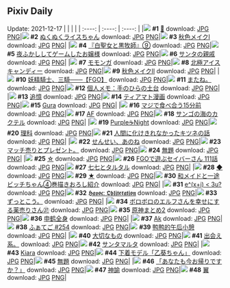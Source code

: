 ## Pixiv Daily
Update: 2021-12-17
|      |      |      |
| :----: | :----: | :----: |
|![](https://pixiv.microyu.workers.dev/c/240x480/img-master/img/2021/12/15/00/00/06/94782326_p0_master1200.jpg) **#1** [🖤](https://www.pixiv.net/artworks/94782326) download: [JPG](https://pixiv.microyu.workers.dev/img-original/img/2021/12/15/00/00/06/94782326_p0.jpg) [PNG](https://pixiv.microyu.workers.dev/img-original/img/2021/12/15/00/00/06/94782326_p0.png)|![](https://pixiv.microyu.workers.dev/c/240x480/img-master/img/2021/12/15/00/00/11/94782357_p0_master1200.jpg) **#2** [ぬくぬくライスちゃん](https://www.pixiv.net/artworks/94782357) download: [JPG](https://pixiv.microyu.workers.dev/img-original/img/2021/12/15/00/00/11/94782357_p0.jpg) [PNG](https://pixiv.microyu.workers.dev/img-original/img/2021/12/15/00/00/11/94782357_p0.png)|![](https://pixiv.microyu.workers.dev/c/240x480/img-master/img/2021/12/15/21/01/46/94796748_p0_master1200.jpg) **#3** [秋色メイクⅠ](https://www.pixiv.net/artworks/94796748) download: [JPG](https://pixiv.microyu.workers.dev/img-original/img/2021/12/15/21/01/46/94796748_p0.jpg) [PNG](https://pixiv.microyu.workers.dev/img-original/img/2021/12/15/21/01/46/94796748_p0.png)|
|![](https://pixiv.microyu.workers.dev/c/240x480/img-master/img/2021/12/16/01/12/04/94802884_p0_master1200.jpg) **#4** [『白聖女と黒牧師』⑨](https://www.pixiv.net/artworks/94802884) download: [JPG](https://pixiv.microyu.workers.dev/img-original/img/2021/12/16/01/12/04/94802884_p0.jpg) [PNG](https://pixiv.microyu.workers.dev/img-original/img/2021/12/16/01/12/04/94802884_p0.png)|![](https://pixiv.microyu.workers.dev/c/240x480/img-master/img/2021/12/15/18/00/00/94793353_p0_master1200.jpg) **#5** [夜ふかししてゲームしたお嬢様](https://www.pixiv.net/artworks/94793353) download: [JPG](https://pixiv.microyu.workers.dev/img-original/img/2021/12/15/18/00/00/94793353_p0.jpg) [PNG](https://pixiv.microyu.workers.dev/img-original/img/2021/12/15/18/00/00/94793353_p0.png)|![](https://pixiv.microyu.workers.dev/c/240x480/img-master/img/2021/12/15/07/30/02/94787228_p0_master1200.jpg) **#6** [サンタの親戚](https://www.pixiv.net/artworks/94787228) download: [JPG](https://pixiv.microyu.workers.dev/img-original/img/2021/12/15/07/30/02/94787228_p0.jpg) [PNG](https://pixiv.microyu.workers.dev/img-original/img/2021/12/15/07/30/02/94787228_p0.png)|
|![](https://pixiv.microyu.workers.dev/c/240x480/img-master/img/2021/12/15/00/02/35/94782511_p0_master1200.jpg) **#7** [モモンガ](https://www.pixiv.net/artworks/94782511) download: [JPG](https://pixiv.microyu.workers.dev/img-original/img/2021/12/15/00/02/35/94782511_p0.jpg) [PNG](https://pixiv.microyu.workers.dev/img-original/img/2021/12/15/00/02/35/94782511_p0.png)|![](https://pixiv.microyu.workers.dev/c/240x480/img-master/img/2021/12/15/20/30/00/94796009_p0_master1200.jpg) **#8** [北極アイスキャンディー](https://www.pixiv.net/artworks/94796009) download: [JPG](https://pixiv.microyu.workers.dev/img-original/img/2021/12/15/20/30/00/94796009_p0.jpg) [PNG](https://pixiv.microyu.workers.dev/img-original/img/2021/12/15/20/30/00/94796009_p0.png)|![](https://pixiv.microyu.workers.dev/c/240x480/img-master/img/2021/12/16/00/00/04/94800926_p0_master1200.jpg) **#9** [秋色メイクⅡ](https://www.pixiv.net/artworks/94800926) download: [JPG](https://pixiv.microyu.workers.dev/img-original/img/2021/12/16/00/00/04/94800926_p0.jpg) [PNG](https://pixiv.microyu.workers.dev/img-original/img/2021/12/16/00/00/04/94800926_p0.png)|
|![](https://pixiv.microyu.workers.dev/c/240x480/img-master/img/2021/12/16/00/17/38/94801702_p0_master1200.jpg) **#10** [妖精騎士、三騎───【FGO】](https://www.pixiv.net/artworks/94801702) download: [JPG](https://pixiv.microyu.workers.dev/img-original/img/2021/12/16/00/17/38/94801702_p0.jpg) [PNG](https://pixiv.microyu.workers.dev/img-original/img/2021/12/16/00/17/38/94801702_p0.png)|![](https://pixiv.microyu.workers.dev/c/240x480/img-master/img/2021/12/15/00/00/05/94782320_p0_master1200.jpg) **#11** [またね。](https://www.pixiv.net/artworks/94782320) download: [JPG](https://pixiv.microyu.workers.dev/img-original/img/2021/12/15/00/00/05/94782320_p0.jpg) [PNG](https://pixiv.microyu.workers.dev/img-original/img/2021/12/15/00/00/05/94782320_p0.png)|![](https://pixiv.microyu.workers.dev/c/240x480/img-master/img/2021/12/16/09/00/01/94806660_p0_master1200.jpg) **#12** [個人メモ：手のひらの土台](https://www.pixiv.net/artworks/94806660) download: [JPG](https://pixiv.microyu.workers.dev/img-original/img/2021/12/16/09/00/01/94806660_p0.jpg) [PNG](https://pixiv.microyu.workers.dev/img-original/img/2021/12/16/09/00/01/94806660_p0.png)|
|![](https://pixiv.microyu.workers.dev/c/240x480/img-master/img/2021/12/15/17/15/58/94792739_p0_master1200.jpg) **#13** [追憶](https://www.pixiv.net/artworks/94792739) download: [JPG](https://pixiv.microyu.workers.dev/img-original/img/2021/12/15/17/15/58/94792739_p0.jpg) [PNG](https://pixiv.microyu.workers.dev/img-original/img/2021/12/15/17/15/58/94792739_p0.png)|![](https://pixiv.microyu.workers.dev/c/240x480/img-master/img/2021/12/15/14/45/41/94791024_p0_master1200.jpg) **#14** [ティアマト漫画](https://www.pixiv.net/artworks/94791024) download: [JPG](https://pixiv.microyu.workers.dev/img-original/img/2021/12/15/14/45/41/94791024_p0.jpg) [PNG](https://pixiv.microyu.workers.dev/img-original/img/2021/12/15/14/45/41/94791024_p0.png)|![](https://pixiv.microyu.workers.dev/c/240x480/img-master/img/2021/12/15/01/05/16/94783901_p0_master1200.jpg) **#15** [Gura](https://www.pixiv.net/artworks/94783901) download: [JPG](https://pixiv.microyu.workers.dev/img-original/img/2021/12/15/01/05/16/94783901_p0.jpg) [PNG](https://pixiv.microyu.workers.dev/img-original/img/2021/12/15/01/05/16/94783901_p0.png)|
|![](https://pixiv.microyu.workers.dev/c/240x480/img-master/img/2021/12/16/00/00/20/94801035_p0_master1200.jpg) **#16** [マジで食べ合う15分前](https://www.pixiv.net/artworks/94801035) download: [JPG](https://pixiv.microyu.workers.dev/img-original/img/2021/12/16/00/00/20/94801035_p0.jpg) [PNG](https://pixiv.microyu.workers.dev/img-original/img/2021/12/16/00/00/20/94801035_p0.png)|![](https://pixiv.microyu.workers.dev/c/240x480/img-master/img/2021/12/15/00/41/10/94782333_p0_master1200.jpg) **#17** [AF](https://www.pixiv.net/artworks/94782333) download: [JPG](https://pixiv.microyu.workers.dev/img-original/img/2021/12/15/00/41/10/94782333_p0.jpg) [PNG](https://pixiv.microyu.workers.dev/img-original/img/2021/12/15/00/41/10/94782333_p0.png)|![](https://pixiv.microyu.workers.dev/c/240x480/img-master/img/2021/12/16/20/30/01/94814778_p0_master1200.jpg) **#18** [サンゴの海のカクテル](https://www.pixiv.net/artworks/94814778) download: [JPG](https://pixiv.microyu.workers.dev/img-original/img/2021/12/16/20/30/01/94814778_p0.jpg) [PNG](https://pixiv.microyu.workers.dev/img-original/img/2021/12/16/20/30/01/94814778_p0.png)|
|![](https://pixiv.microyu.workers.dev/c/240x480/img-master/img/2021/12/16/00/30/46/94802066_p0_master1200.jpg) **#19** [Purple☕Night](https://www.pixiv.net/artworks/94802066) download: [JPG](https://pixiv.microyu.workers.dev/img-original/img/2021/12/16/00/30/46/94802066_p0.jpg) [PNG](https://pixiv.microyu.workers.dev/img-original/img/2021/12/16/00/30/46/94802066_p0.png)|![](https://pixiv.microyu.workers.dev/c/240x480/img-master/img/2021/12/15/19/50/24/94795196_p0_master1200.jpg) **#20** [理科](https://www.pixiv.net/artworks/94795196) download: [JPG](https://pixiv.microyu.workers.dev/img-original/img/2021/12/15/19/50/24/94795196_p0.jpg) [PNG](https://pixiv.microyu.workers.dev/img-original/img/2021/12/15/19/50/24/94795196_p0.png)|![](https://pixiv.microyu.workers.dev/c/240x480/img-master/img/2021/12/16/00/00/16/94801017_p0_master1200.jpg) **#21** [人間に化けきれなかったキツネの話](https://www.pixiv.net/artworks/94801017) download: [JPG](https://pixiv.microyu.workers.dev/img-original/img/2021/12/16/00/00/16/94801017_p0.jpg) [PNG](https://pixiv.microyu.workers.dev/img-original/img/2021/12/16/00/00/16/94801017_p0.png)|
|![](https://pixiv.microyu.workers.dev/c/240x480/img-master/img/2021/12/15/18/50/43/94794183_p0_master1200.jpg) **#22** [せんせい、あのね](https://www.pixiv.net/artworks/94794183) download: [JPG](https://pixiv.microyu.workers.dev/img-original/img/2021/12/15/18/50/43/94794183_p0.jpg) [PNG](https://pixiv.microyu.workers.dev/img-original/img/2021/12/15/18/50/43/94794183_p0.png)|![](https://pixiv.microyu.workers.dev/c/240x480/img-master/img/2021/12/16/07/24/00/94799302_p0_master1200.jpg) **#23** [マッチ売りとプレゼント。](https://www.pixiv.net/artworks/94799302) download: [JPG](https://pixiv.microyu.workers.dev/img-original/img/2021/12/16/07/24/00/94799302_p0.jpg) [PNG](https://pixiv.microyu.workers.dev/img-original/img/2021/12/16/07/24/00/94799302_p0.png)|![](https://pixiv.microyu.workers.dev/c/240x480/img-master/img/2021/12/16/20/07/18/94814363_p0_master1200.jpg) **#24** [無題](https://www.pixiv.net/artworks/94814363) download: [JPG](https://pixiv.microyu.workers.dev/img-original/img/2021/12/16/20/07/18/94814363_p0.jpg) [PNG](https://pixiv.microyu.workers.dev/img-original/img/2021/12/16/20/07/18/94814363_p0.png)|
|![](https://pixiv.microyu.workers.dev/c/240x480/img-master/img/2021/12/16/00/30/00/94802049_p0_master1200.jpg) **#25** [☆](https://www.pixiv.net/artworks/94802049) download: [JPG](https://pixiv.microyu.workers.dev/img-original/img/2021/12/16/00/30/00/94802049_p0.jpg) [PNG](https://pixiv.microyu.workers.dev/img-original/img/2021/12/16/00/30/00/94802049_p0.png)|![](https://pixiv.microyu.workers.dev/c/240x480/img-master/img/2021/12/15/00/11/35/94782796_p0_master1200.jpg) **#26** [FGOで遊ぶセイバーさん 111話](https://www.pixiv.net/artworks/94782796) download: [JPG](https://pixiv.microyu.workers.dev/img-original/img/2021/12/15/00/11/35/94782796_p0.jpg) [PNG](https://pixiv.microyu.workers.dev/img-original/img/2021/12/15/00/11/35/94782796_p0.png)|![](https://pixiv.microyu.workers.dev/c/240x480/img-master/img/2021/12/15/00/28/38/94783190_p0_master1200.jpg) **#27** [七七とタルタル](https://www.pixiv.net/artworks/94783190) download: [JPG](https://pixiv.microyu.workers.dev/img-original/img/2021/12/15/00/28/38/94783190_p0.jpg) [PNG](https://pixiv.microyu.workers.dev/img-original/img/2021/12/15/00/28/38/94783190_p0.png)|
|![](https://pixiv.microyu.workers.dev/c/240x480/img-master/img/2021/12/15/20/13/21/94792159_p0_master1200.jpg) **#28** [◆](https://www.pixiv.net/artworks/94792159) download: [JPG](https://pixiv.microyu.workers.dev/img-original/img/2021/12/15/20/13/21/94792159_p0.jpg) [PNG](https://pixiv.microyu.workers.dev/img-original/img/2021/12/15/20/13/21/94792159_p0.png)|![](https://pixiv.microyu.workers.dev/c/240x480/img-master/img/2021/12/16/00/00/05/94800932_p0_master1200.jpg) **#29** [★](https://www.pixiv.net/artworks/94800932) download: [JPG](https://pixiv.microyu.workers.dev/img-original/img/2021/12/16/00/00/05/94800932_p0.jpg) [PNG](https://pixiv.microyu.workers.dev/img-original/img/2021/12/16/00/00/05/94800932_p0.png)|![](https://pixiv.microyu.workers.dev/c/240x480/img-master/img/2021/12/16/20/51/02/94815249_p0_master1200.jpg) **#30** [和メイドと一途ビッチちゃん④巻描きおろし紹介](https://www.pixiv.net/artworks/94815249) download: [JPG](https://pixiv.microyu.workers.dev/img-original/img/2021/12/16/20/51/02/94815249_p0.jpg) [PNG](https://pixiv.microyu.workers.dev/img-original/img/2021/12/16/20/51/02/94815249_p0.png)|
|![](https://pixiv.microyu.workers.dev/c/240x480/img-master/img/2021/12/15/00/03/51/94782550_p0_master1200.jpg) **#31** [e^(x+i) < 3u?](https://www.pixiv.net/artworks/94782550) download: [JPG](https://pixiv.microyu.workers.dev/img-original/img/2021/12/15/00/03/51/94782550_p0.jpg) [PNG](https://pixiv.microyu.workers.dev/img-original/img/2021/12/15/00/03/51/94782550_p0.png)|![](https://pixiv.microyu.workers.dev/c/240x480/img-master/img/2021/12/15/20/36/58/94796193_p0_master1200.jpg) **#32** [𝕳𝖆𝖛𝖔𝖈: 𝕺𝖇𝖑𝖎𝖙𝖊𝖗𝖆𝖙𝖎𝖔𝖓](https://www.pixiv.net/artworks/94796193) download: [JPG](https://pixiv.microyu.workers.dev/img-original/img/2021/12/15/20/36/58/94796193_p0.jpg) [PNG](https://pixiv.microyu.workers.dev/img-original/img/2021/12/15/20/36/58/94796193_p0.png)|![](https://pixiv.microyu.workers.dev/c/240x480/img-master/img/2021/12/15/23/05/59/94799662_p0_master1200.jpg) **#33** [ずっとこう。](https://www.pixiv.net/artworks/94799662) download: [JPG](https://pixiv.microyu.workers.dev/img-original/img/2021/12/15/23/05/59/94799662_p0.jpg) [PNG](https://pixiv.microyu.workers.dev/img-original/img/2021/12/15/23/05/59/94799662_p0.png)|
|![](https://pixiv.microyu.workers.dev/c/240x480/img-master/img/2021/12/15/20/26/25/94795922_p0_master1200.jpg) **#34** [ボロボロのエルフさんを幸せにする薬売りさん㉗](https://www.pixiv.net/artworks/94795922) download: [JPG](https://pixiv.microyu.workers.dev/img-original/img/2021/12/15/20/26/25/94795922_p0.jpg) [PNG](https://pixiv.microyu.workers.dev/img-original/img/2021/12/15/20/26/25/94795922_p0.png)|![](https://pixiv.microyu.workers.dev/c/240x480/img-master/img/2021/12/16/00/00/37/94801070_p0_master1200.jpg) **#35** [原神まとめ2](https://www.pixiv.net/artworks/94801070) download: [JPG](https://pixiv.microyu.workers.dev/img-original/img/2021/12/16/00/00/37/94801070_p0.jpg) [PNG](https://pixiv.microyu.workers.dev/img-original/img/2021/12/16/00/00/37/94801070_p0.png)|![](https://pixiv.microyu.workers.dev/c/240x480/img-master/img/2021/12/15/14/53/16/94791118_p0_master1200.jpg) **#36** [申鹤全身](https://www.pixiv.net/artworks/94791118) download: [JPG](https://pixiv.microyu.workers.dev/img-original/img/2021/12/15/14/53/16/94791118_p0.jpg) [PNG](https://pixiv.microyu.workers.dev/img-original/img/2021/12/15/14/53/16/94791118_p0.png)|
|![](https://pixiv.microyu.workers.dev/c/240x480/img-master/img/2021/12/16/00/00/19/94801032_p0_master1200.jpg) **#37** [Ak](https://www.pixiv.net/artworks/94801032) download: [JPG](https://pixiv.microyu.workers.dev/img-original/img/2021/12/16/00/00/19/94801032_p0.jpg) [PNG](https://pixiv.microyu.workers.dev/img-original/img/2021/12/16/00/00/19/94801032_p0.png)|![](https://pixiv.microyu.workers.dev/c/240x480/img-master/img/2021/12/15/07/53/18/94787407_p0_master1200.jpg) **#38** [ふぁてご #254](https://www.pixiv.net/artworks/94787407) download: [JPG](https://pixiv.microyu.workers.dev/img-original/img/2021/12/15/07/53/18/94787407_p0.jpg) [PNG](https://pixiv.microyu.workers.dev/img-original/img/2021/12/15/07/53/18/94787407_p0.png)|![](https://pixiv.microyu.workers.dev/c/240x480/img-master/img/2021/12/15/00/09/06/94782718_p0_master1200.jpg) **#39** [鸭鸭的午后小憩](https://www.pixiv.net/artworks/94782718) download: [JPG](https://pixiv.microyu.workers.dev/img-original/img/2021/12/15/00/09/06/94782718_p0.jpg) [PNG](https://pixiv.microyu.workers.dev/img-original/img/2021/12/15/00/09/06/94782718_p0.png)|
|![](https://pixiv.microyu.workers.dev/c/240x480/img-master/img/2021/12/15/18/02/31/94793412_p0_master1200.jpg) **#40** [大切なもの](https://www.pixiv.net/artworks/94793412) download: [JPG](https://pixiv.microyu.workers.dev/img-original/img/2021/12/15/18/02/31/94793412_p0.jpg) [PNG](https://pixiv.microyu.workers.dev/img-original/img/2021/12/15/18/02/31/94793412_p0.png)|![](https://pixiv.microyu.workers.dev/c/240x480/img-master/img/2021/12/16/10/21/27/94807265_p0_master1200.jpg) **#41** [出会え系。](https://www.pixiv.net/artworks/94807265) download: [JPG](https://pixiv.microyu.workers.dev/img-original/img/2021/12/16/10/21/27/94807265_p0.jpg) [PNG](https://pixiv.microyu.workers.dev/img-original/img/2021/12/16/10/21/27/94807265_p0.png)|![](https://pixiv.microyu.workers.dev/c/240x480/img-master/img/2021/12/15/11/00/01/94788795_p0_master1200.jpg) **#42** [サンタマルタ](https://www.pixiv.net/artworks/94788795) download: [JPG](https://pixiv.microyu.workers.dev/img-original/img/2021/12/15/11/00/01/94788795_p0.jpg) [PNG](https://pixiv.microyu.workers.dev/img-original/img/2021/12/15/11/00/01/94788795_p0.png)|
|![](https://pixiv.microyu.workers.dev/c/240x480/img-master/img/2021/12/16/18/34/33/94792899_p0_master1200.jpg) **#43** [Kiara](https://www.pixiv.net/artworks/94792899) download: [JPG](https://pixiv.microyu.workers.dev/img-original/img/2021/12/16/18/34/33/94792899_p0.jpg) [PNG](https://pixiv.microyu.workers.dev/img-original/img/2021/12/16/18/34/33/94792899_p0.png)|![](https://pixiv.microyu.workers.dev/c/240x480/img-master/img/2021/12/15/10/18/46/94788460_p0_master1200.jpg) **#44** [下着モデル「乙葵ちゃん」](https://www.pixiv.net/artworks/94788460) download: [JPG](https://pixiv.microyu.workers.dev/img-original/img/2021/12/15/10/18/46/94788460_p0.jpg) [PNG](https://pixiv.microyu.workers.dev/img-original/img/2021/12/15/10/18/46/94788460_p0.png)|![](https://pixiv.microyu.workers.dev/c/240x480/img-master/img/2021/12/15/00/22/58/94783043_p0_master1200.jpg) **#45** [無題](https://www.pixiv.net/artworks/94783043) download: [JPG](https://pixiv.microyu.workers.dev/img-original/img/2021/12/15/00/22/58/94783043_p0.jpg) [PNG](https://pixiv.microyu.workers.dev/img-original/img/2021/12/15/00/22/58/94783043_p0.png)|
|![](https://pixiv.microyu.workers.dev/c/240x480/img-master/img/2021/12/16/00/00/12/94800994_p0_master1200.jpg) **#46** [「あなたも今お帰りですか？」](https://www.pixiv.net/artworks/94800994) download: [JPG](https://pixiv.microyu.workers.dev/img-original/img/2021/12/16/00/00/12/94800994_p0.jpg) [PNG](https://pixiv.microyu.workers.dev/img-original/img/2021/12/16/00/00/12/94800994_p0.png)|![](https://pixiv.microyu.workers.dev/c/240x480/img-master/img/2021/12/15/20/26/56/94795932_p0_master1200.jpg) **#47** [神諭](https://www.pixiv.net/artworks/94795932) download: [JPG](https://pixiv.microyu.workers.dev/img-original/img/2021/12/15/20/26/56/94795932_p0.jpg) [PNG](https://pixiv.microyu.workers.dev/img-original/img/2021/12/15/20/26/56/94795932_p0.png)|![](https://pixiv.microyu.workers.dev/c/240x480/img-master/img/2021/12/16/00/00/16/94801016_p0_master1200.jpg) **#48** [翼](https://www.pixiv.net/artworks/94801016) download: [JPG](https://pixiv.microyu.workers.dev/img-original/img/2021/12/16/00/00/16/94801016_p0.jpg) [PNG](https://pixiv.microyu.workers.dev/img-original/img/2021/12/16/00/00/16/94801016_p0.png)|
